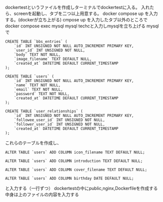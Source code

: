dockertestというファイルを作成しターミナルでdockertestに入る。 入れたら、screenを起動し、タブを二つ以上用意する。 docker compose up を入力する。(dockerが立ち上がる) cmpose up を入力したタブ以外のところでdocker compose exec mysql mysql techcと入力しmysqlを立ち上げる mysqlで　
```
CREATE TABLE `bbs_entries` (
    `id` INT UNSIGNED NOT NULL AUTO_INCREMENT PRIMARY KEY,
    `user_id` INT UNSIGNED NOT NULL,
    `body` TEXT NOT NULL,
    `image_filename` TEXT DEFAULT NULL,
    `created_at` DATETIME DEFAULT CURRENT_TIMESTAMP
);
```
```
CREATE TABLE `users` (
    `id` INT UNSIGNED NOT NULL AUTO_INCREMENT PRIMARY KEY,
    `name` TEXT NOT NULL,
    `email` TEXT NOT NULL,
    `password` TEXT NOT NULL,
    `created_at` DATETIME DEFAULT CURRENT_TIMESTAMP
);
```
```
CREATE TABLE `user_relationships` (
    `id` INT UNSIGNED NOT NULL AUTO_INCREMENT PRIMARY KEY,
    `followee_user_id` INT UNSIGNED NOT NULL,
    `follower_user_id` INT UNSIGNED NOT NULL,
    `created_at` DATETIME DEFAULT CURRENT_TIMESTAMP
);
```
これらのテーブルを作成し、
```
ALTER TABLE `users` ADD COLUMN icon_filename TEXT DEFAULT NULL;

ALTER TABLE `users` ADD COLUMN introduction TEXT DEFAULT NULL;

ALTER TABLE `users` ADD COLUMN cover_filename TEXT DEFAULT NULL;

ALTER TABLE `users` ADD COLUMN birthday DATE DEFAULT NULL;
```
と入力する（一行ずつ）
dockertestの中にpublic,nginx,Dockerfileを作成する
中身は上のファイルの内容を入力する

